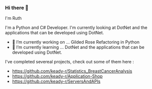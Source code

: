 ### Hi there 👋

I'm Ruth

I'm a Python and C# Developer. I'm currently looking at DotNet and the applications that can be developed using DotNet. 

- 🔭 I’m currently working on ... Gilded Rose Refactoring in Python
- 🌱 I’m currently learning ...  DotNet and the applications that can be developed using DotNet. 

I've completed severeal projects, check out some of them here :
- https://github.com/keady-r/Statistics_BreastCancerAnalysis
- https://github.com/keady-r/Application-Shop
- https://github.com/keady-r/ServersAndAPIs
